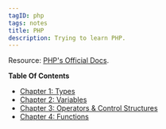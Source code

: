```yaml
---
tagID: php
tags: notes
title: PHP
description: Trying to learn PHP.
---
```


Resource: [PHP's Official Docs](https://php.net).

**Table Of Contents**

* [Chapter 1: Types](1-Types)
* [Chapter 2: Variables](2-Variables)
* [Chapter 3: Operators & Control Structures](3-OperatorsAndControlStructures)
* [Chapter 4: Functions](4-Functions)
